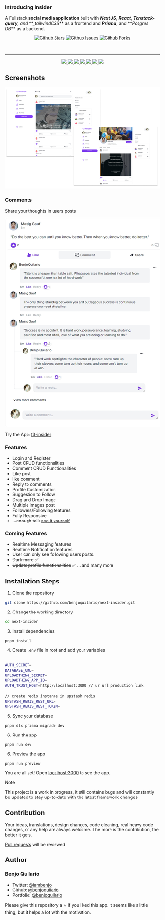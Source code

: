 ### Introducing Insider

A Fullstack **social media application** built with **_Next JS_**, **_React_**, **_Tanstack-query_**_, and \*\*\_tailwindCSS_** as a frontend and **_Prisma_**, and **_Posgres DB_\*\* as a backend.

<p align="center">
  <a href="https://github.com/benjoquilario/t3-insider">
      <img src="https://img.shields.io/github/stars/benjoquilario/t3-insider" alt="Github Stars">
    </a>
    <a href="https://www.gnu.org/licenses/agpl-3.0.en.html">
      <img src="https://img.shields.io/github/issues/benjoquilario/t3-insider" alt="Github Issues">
    </a>
     <a href="https://github.com/benjoquilario/t3-insider">
      <img src="https://img.shields.io/github/forks/benjoquilario/t3-insider" alt="Github Forks" />
    </a>
</p>

</br>
  <hr />
<p align="center">
  <a href="https://nextjs.org">
    <img src="https://img.shields.io/github/package-json/dependency-version/benjoquilario/t3-insider/next?filename=package.json&color=fff&labelColor=000&logo=nextdotjs&style=flat-square">
  </a>
  <a href="https://tailwindcss.com/">
    <img src="https://img.shields.io/github/package-json/dependency-version/benjoquilario/t3-insider/dev/tailwindcss?filename=package.json&color=37b8f1&logo=tailwindcss&labelColor=0b1120&style=flat-square&logoColor=38bdf8">
  </a>
  <a href="https://reactjs.org/">
    <img src="https://img.shields.io/github/package-json/dependency-version/benjoquilario/t3-insider/react?filename=package.json&color=5fd9fb&logo=react&labelColor=222435&style=flat-square">
  </a>
  <a href="https://www.prisma.io/">
    <img src="https://img.shields.io/github/package-json/dependency-version/benjoquilario/t3-insider/@prisma/client?filename=package.json&label=prisma&color=2D3748&logo=prisma&labelColor=000&style=flat-square&logoColor=fff">
  </a>
  <a href="https://react-hook-form.com/">
    <img src="https://img.shields.io/github/package-json/dependency-version/benjoquilario/t3-insider/react-hook-form?filename=package.json&label=react-hook-form&color=EC5990&logo=reacthookform&labelColor=242526&style=flat-square&logoColor=EC5990">
  </a>
  <a href="https://tailwindcss.com/">
    <img src="https://img.shields.io/github/package-json/dependency-version/benjoquilario/t3-insider/typescript?filename=package.json&color=3178C6&logo=typescript&labelColor=111&style=flat-square&logoColor=white">
  </a>
  <a href="https://www.framer.com/motion">
    <img src="https://img.shields.io/github/package-json/dependency-version/benjoquilario/t3-insider/framer-motion?logo=framer&style=flat-square&logoColor=white">
  </a>
</p>

## Screenshots

<a href="https://t3-insider.vercel.app/" target="blank">
  <img src="public/desktop.png" />
</a>

### Comments

Share your thoughts in users posts

<img src="public/comments.jpeg" alt="comments" />

Try the App: [t3-insider](https://t3-insider.vercel.app/)

### Features

- Login and Register
- Post CRUD functionalities
- Comment CRUD Functionalities
- Like post
- like comment
- Reply to comments
- Profile Customization
- Suggestion to Follow
- Drag and Drop Image
- Multiple images post
- Followers/Following features
- Fully Responsive
- ...enough talk [see it yourself](https://next-insider.vercel.app/)

### Coming Features

- Realtime Messaging features
- Realtime Notification features
- User can only see following users posts.
- <s>Dark more</s> ✅
- <s>Update profile functionalities</s> ✅
  … and many more

## Installation Steps

1. Clone the repository

```bash
git clone https://github.com/benjoquilario/next-insider.git
```

2. Change the working directory

```bash
cd next-insider
```

3. Install dependencies

```bash
pnpm install
```

4. Create `.env` file in root and add your variables

```bash

AUTH_SECRET=
DATABASE_URL=
UPLOADTHING_SECRET=
UPLOADTHING_APP_ID=
AUTH_TRUST_HOST=http://localhost:3000 // ur url production link

// create redis instance in upstash redis
UPSTASH_REDIS_REST_URL=
UPSTASH_REDIS_REST_TOKEN=
```

5. Sync your database

```bash
pnpm dlx prisma migrade dev
```

6. Run the app

```bash
pnpm run dev
```

6. Preview the app

```bash
pnpm run preview
```

You are all set! Open [localhost:3000](http://localhost:3000/) to see the app.

> [!NOTE]
> This project is a work in progress, it still contains bugs and will constantly be updated to stay up-to-date with the latest framework changes.

## Contribution

Your ideas, translations, design changes, code cleaning, real heavy code changes, or any help are always welcome. The more is the contribution, the better it gets.

[Pull requests](https://github.com/benjoquilario/next-insider/pulls) will be reviewed

## Author

### Benjo Quilario

- Twitter: [@iambenjo](https://twitter.com/iam_benjo)
- Github: [@benjoquilario](https://github.com/benjoquilario)
- Portfolio: [@benjoquilario](https://benjoquilario.site)

Please give this repository a ⭐️ if you liked this app. It seems like a little thing, but it helps a lot with the motivation.
